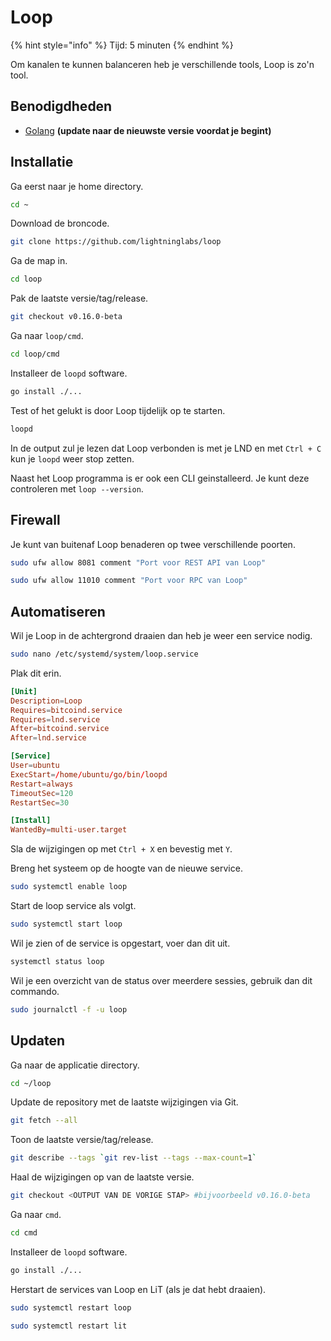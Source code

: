 # Loop

{% hint style="info" %}
Tijd: 5 minuten
{% endhint %}

Om kanalen te kunnen balanceren heb je verschillende tools, Loop is zo'n tool.

## Benodigdheden

* [Golang](https://docs.theroadtonode.com/raspberry-pi/algemene-dependencies-installeren#golang) **\(update naar de nieuwste versie voordat je begint\)**

## Installatie

Ga eerst naar je home directory.

```bash
cd ~
```

Download de broncode.

```bash
git clone https://github.com/lightninglabs/loop
```

Ga de map in.

```bash
cd loop
```

Pak de laatste versie/tag/release.

```bash
git checkout v0.16.0-beta
```

Ga naar `loop/cmd`.

```bash
cd loop/cmd
```

Installeer de `loopd` software.

```bash
go install ./...
```

Test of het gelukt is door Loop tijdelijk op te starten.

```bash
loopd
```

In de output zul je lezen dat Loop verbonden is met je LND en met `Ctrl + C` kun je `loopd` weer stop zetten.

Naast het Loop programma is er ook een CLI geinstalleerd. Je kunt deze controleren met `loop --version`.

## Firewall

Je kunt van buitenaf Loop benaderen op twee verschillende poorten.

```bash
sudo ufw allow 8081 comment "Port voor REST API van Loop"

sudo ufw allow 11010 comment "Port voor RPC van Loop"
```

## Automatiseren

Wil je Loop in de achtergrond draaien dan heb je weer een service nodig.

```bash
sudo nano /etc/systemd/system/loop.service
```

Plak dit erin.

```toml
[Unit]
Description=Loop
Requires=bitcoind.service
Requires=lnd.service
After=bitcoind.service
After=lnd.service

[Service]
User=ubuntu
ExecStart=/home/ubuntu/go/bin/loopd
Restart=always
TimeoutSec=120
RestartSec=30

[Install]
WantedBy=multi-user.target
```

Sla de wijzigingen op met `Ctrl + X` en bevestig met `Y`.

Breng het systeem op de hoogte van de nieuwe service.

```bash
sudo systemctl enable loop
```

Start de loop service als volgt.

```bash
sudo systemctl start loop
```

Wil je zien of de service is opgestart, voer dan dit uit.

```bash
systemctl status loop
```

Wil je een overzicht van de status over meerdere sessies, gebruik dan dit commando.

```bash
sudo journalctl -f -u loop
```

## Updaten

Ga naar de applicatie directory.

```bash
cd ~/loop
```

Update de repository met de laatste wijzigingen via Git.

```bash
git fetch --all
```

Toon de laatste versie/tag/release.

```bash
git describe --tags `git rev-list --tags --max-count=1`
```

Haal de wijzigingen op van de laatste versie.

```bash
git checkout <OUTPUT VAN DE VORIGE STAP> #bijvoorbeeld v0.16.0-beta
```

Ga naar `cmd`.

```bash
cd cmd
```

Installeer de `loopd` software.

```bash
go install ./...
```

Herstart de services van Loop en LiT (als je dat hebt draaien).

```bash
sudo systemctl restart loop

sudo systemctl restart lit
```